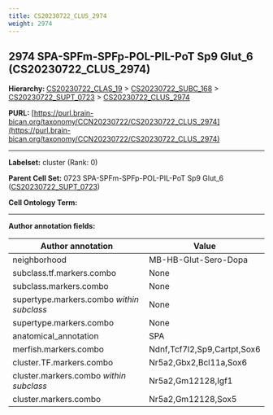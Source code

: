 ```yaml
---
title: CS20230722_CLUS_2974
weight: 2974
---
```

## 2974 SPA-SPFm-SPFp-POL-PIL-PoT Sp9 Glut_6 (CS20230722_CLUS_2974)
<b>Hierarchy: </b>
[CS20230722_CLAS_19](../CS20230722_CLAS_19) >
[CS20230722_SUBC_168](../CS20230722_SUBC_168) >
[CS20230722_SUPT_0723](../CS20230722_SUPT_0723) >
[CS20230722_CLUS_2974](../CS20230722_CLUS_2974)

**PURL:** [https://purl.brain-bican.org/taxonomy/CCN20230722/CS20230722_CLUS_2974](https://purl.brain-bican.org/taxonomy/CCN20230722/CS20230722_CLUS_2974)

---


**Labelset:** cluster (Rank: 0)

**Parent Cell Set:** 0723 SPA-SPFm-SPFp-POL-PIL-PoT Sp9 Glut_6 ([CS20230722_SUPT_0723](../CS20230722_SUPT_0723))



**Cell Ontology Term:** 

[MARKER GENES.]: #


---

[TRANSFERRED ANNOTATIONS.]: #


[AUTHOR ANNOTATION FIELDS.]: #


**Author annotation fields:**

| Author annotation | Value |
|-------------------|-------|
|neighborhood|MB-HB-Glut-Sero-Dopa|
|subclass.tf.markers.combo|None|
|subclass.markers.combo|None|
|supertype.markers.combo _within subclass_|None|
|supertype.markers.combo|None|
|anatomical_annotation|SPA|
|merfish.markers.combo|Ndnf,Tcf7l2,Sp9,Cartpt,Sox6|
|cluster.TF.markers.combo|Nr5a2,Gbx2,Bcl11a,Sox6|
|cluster.markers.combo _within subclass_|Nr5a2,Gm12128,Igf1|
|cluster.markers.combo|Nr5a2,Gm12128,Sox5|
